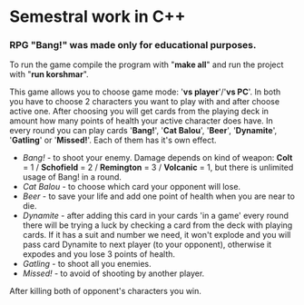 # Semestral work in C++
### RPG "Bang!" was made only for educational purposes.

To run the game compile the program with "**make all**" and run the project with "**run korshmar**".

This game allows you to choose game mode: '**vs player**'/'**vs PC**'. In both you have to choose 2 characters you want to play with and after choose active one.
After choosing you will get cards from the playing deck in amount how many points of health your active character does have.
In every round you can play cards '**Bang!**', '**Cat Balou**', '**Beer**', '**Dynamite**', '**Gatling**' or '**Missed!**'. Each of them has it's own effect.
* *Bang!*     - to shoot your enemy. Damage depends on kind of weapon: **Colt** = 1 / **Schofield** = 2 / **Remington** = 3 / **Volcanic** = 1, but there is unlimited usage of Bang! in a round.
* *Cat Balou* - to choose which card your opponent will lose.
* *Beer*      - to save your life and add one point of health when you are near to die.
* *Dynamite*  - after adding this card in your cards 'in a game' every round there will be trying a luck by checking a card from the deck with playing cards. If it has a suit and number we need, it won't explode and you will pass card Dynamite to next player (to your opponent), otherwise it expodes and you lose 3 points of health.
* *Gatling*   - to shoot all you enemies.
* *Missed!*   - to avoid of shooting by another player.

After killing both of opponent's characters you win.

